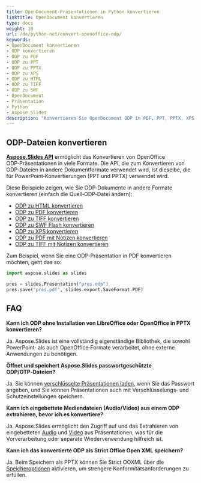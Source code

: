 ```yaml
---
title: OpenDocument-Präsentationen in Python konvertieren
linktitle: OpenDocument konvertieren
type: docs
weight: 10
url: /de/python-net/convert-openoffice-odp/
keywords:
- OpenDocument konvertieren
- ODP konvertieren
- ODP zu PDF
- ODP zu PPT
- ODP zu PPTX
- ODP zu XPS
- ODP zu HTML
- ODP zu TIFF
- ODP zu SWF
- OpenDocument
- Präsentation
- Python
- Aspose.Slides
description: "Konvertieren Sie OpenDocument ODP in PDF, PPT, PPTX, XPS, HTML, TIFF oder SWF in Python mit Aspose.Slides: Codebeispiele, hohe Treue, Batch-Konvertierung und Anpassungen."
---
```


## **ODP-Dateien konvertieren**

[**Aspose.Slides API**](https://products.aspose.com/slides/python-net/) ermöglicht das Konvertieren von OpenOffice ODP‑Präsentationen in viele Formate. Die API, die zum Konvertieren von ODP‑Dateien in andere Dokumentformate verwendet wird, ist dieselbe, die für PowerPoint‑Konvertierungen (PPT und PPTX) verwendet wird.

Diese Beispiele zeigen, wie Sie ODP‑Dokumente in andere Formate konvertieren (einfach die Quell‑ODP‑Datei ändern):

- [ODP zu HTML konvertieren](/slides/de/python-net/convert-powerpoint-ppt-and-pptx-to-html/)
- [ODP zu PDF konvertieren](/slides/de/python-net/convert-powerpoint-ppt-and-pptx-to-pdf/)
- [ODP zu TIFF konvertieren](/slides/de/python-net/convert-powerpoint-to-tiff/)
- [ODP zu SWF Flash konvertieren](/slides/de/python-net/convert-powerpoint-ppt-and-pptx-to-swf-flash/)
- [ODP zu XPS konvertieren](/slides/de/python-net/convert-powerpoint-ppt-and-pptx-to-microsoft-xps-document/)
- [ODP zu PDF mit Notizen konvertieren](/slides/de/python-net/convert-powerpoint-ppt-and-pptx-to-pdf-with-notes/)
- [ODP zu TIFF mit Notizen konvertieren](/slides/de/python-net/convert-powerpoint-ppt-and-pptx-to-tiff-with-notes/)

Zum Beispiel, wenn Sie eine ODP‑Präsentation in PDF konvertieren möchten, geht das so:

```py
import aspose.slides as slides

pres = slides.Presentation("pres.odp")
pres.save("pres.pdf", slides.export.SaveFormat.PDF)
```

## **FAQ**

**Kann ich ODP ohne Installation von LibreOffice oder OpenOffice in PPTX konvertieren?**

Ja. Aspose.Slides ist eine vollständig eigenständige Bibliothek, die sowohl PowerPoint‑ als auch OpenOffice‑Formate verarbeitet, ohne externe Anwendungen zu benötigen.

**Öffnet und speichert Aspose.Slides passwortgeschützte ODP/OTP‑Dateien?**

Ja. Sie können [verschlüsselte Präsentationen laden](/slides/de/python-net/password-protected-presentation/), wenn Sie das Passwort angeben, und Sie können Präsentationen auch mit Verschlüsselungs‑ und Schutzeinstellungen speichern.

**Kann ich eingebettete Mediendateien (Audio/Video) aus einem ODP extrahieren, bevor ich es konvertiere?**

Ja. Aspose.Slides ermöglicht den Zugriff auf und das Extrahieren von eingebetteten [Audio](/slides/de/python-net/audio-frame/) und [Video](/slides/de/python-net/video-frame/) aus Präsentationen, was für die Vorverarbeitung oder separate Wiederverwendung hilfreich ist.

**Kann ich das konvertierte ODP als Strict Office Open XML speichern?**

Ja. Beim Speichern als PPTX können Sie Strict OOXML über die [Speicheroptionen](https://reference.aspose.com/slides/python-net/aspose.slides.export/pptxoptions/) aktivieren, um strengere Konformitätsanforderungen zu erfüllen.